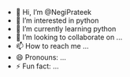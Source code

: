 - 👋 Hi, I’m @NegiPrateek
- 👀 I’m interested in python
- 🌱 I’m currently learning python
- 💞️ I’m looking to collaborate on ...
- 📫 How to reach me ...
- 😄 Pronouns: ...
- ⚡ Fun fact: ...

<!---
NegiPrateek/NegiPrateek is a ✨ special ✨ repository because its `README.md` (this file) appears on your GitHub profile.
You can click the Preview link to take a look at your changes.
--->
